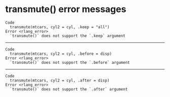 # transmute() error messages

    Code
      transmute(mtcars, cyl2 = cyl, .keep = "all")
    Error <rlang_error>
      `transmute()` does not support the `.keep` argument

---

    Code
      transmute(mtcars, cyl2 = cyl, .before = disp)
    Error <rlang_error>
      `transmute()` does not support the `.before` argument

---

    Code
      transmute(mtcars, cyl2 = cyl, .after = disp)
    Error <rlang_error>
      `transmute()` does not support the `.after` argument

